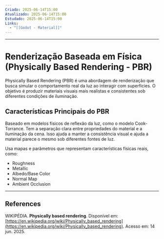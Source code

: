 ```yaml
---
Criado: 2025-06-14T15:00
Atualizado: 2025-06-14T15:00
Estudado: 2025-06-14T15:00
Links:
  - "[[Godot - Material]]"
---
```

---
# Renderização Baseada em Física (Physically Based Rendering - PBR)

Physically Based Rendering (PBR) é uma abordagem de renderização que busca simular o comportamento real da luz ao interagir com superfícies. O objetivo é produzir materiais visuais mais realistas e consistentes sob diferentes condições de iluminação.
## Características Principais do PBR

Baseado em modelos físicos de reflexão da luz, como o modelo Cook-Torrance. Tem a separação clara entre propriedades do material e a iluminação da cena. Isso ajuda a manter a consistência visual e ajuda a material parece o mesmo sob diferentes fontes de luz.

Usa mapas e parâmetros que representam características físicas reais, como:

- Roughness
- Metallic
- Albedo/Base Color
- Normal Map
- Ambient Occlusion

---
## References

WIKIPÉDIA. **Physically based rendering**. Disponível em: [https://en.wikipedia.org/wiki/Physically_based_rendering](https://en.wikipedia.org/wiki/Physically_based_rendering). Acesso em: 14 jun. 2025.

